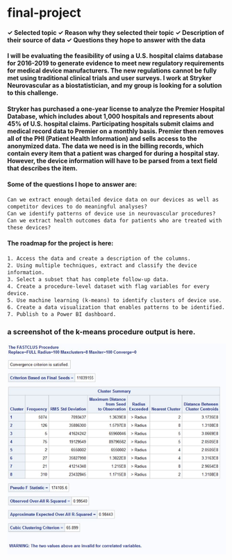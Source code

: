 # final-project
#### ✓ Selected topic ✓ Reason why they selected their topic ✓ Description of their source of data ✓ Questions they hope to answer with the data

#### I will be evaluating the feasibility of using a U.S. hospital claims database for 2016-2019 to generate evidence to meet new regulatory requirements for medical device manufacturers. The new regulations cannot be fully met using traditional clinical trials and user surveys. I work at Stryker Neurovascular as a biostatistician, and my group is looking for a solution to this challenge.  

#### Stryker has purchased a one-year license to analyze the Premier Hospital Database, which includes about 1,000 hospitals and represents about 45% of U.S. hospital claims. Participating hospitals submit claims and medical record data to Premier on a monthly basis.  Premier then removes all of the PHI (Patient Health Information) and sells access to the anonymized data.  The data we need is in the billing records, which contain every item that a patient was charged for during a hospital stay.  However, the device information will have to be parsed from a text field that describes the item.

#### Some of the questions I hope to answer are:
    Can we extract enough detailed device data on our devices as well as competitor devices to do meaningful analyses?
    Can we identify patterns of device use in neurovascular procedures?
    Can we extract health outcomes data for patients who are treated with these devices?
    
#### The roadmap for the project is here: 
    1. Access the data and create a description of the columns.
    2. Using multiple techniques, extract and classify the device information.
    3. Select a subset that has complete follow-up data.
    4. Create a procedure-level dataset with flag variables for every device.
    5. Use machine learning (k-means) to identify clusters of device use.
    6. Create a data visualization that enables patterns to be identified.
    7. Publish to a Power BI dashboard.

### a screenshot of the k-means procedure output is here.
![k-means](/fastclus_brands.JPG)